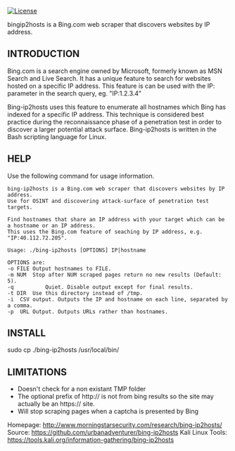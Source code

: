 [![License](https://img.shields.io/badge/license-GPLv2-green.svg)](https://raw.githubusercontent.com/urbanadventurer/whatweb/master/LICENSE)

bingip2hosts is a Bing.com web scraper that discovers websites by IP address.

INTRODUCTION
------------
Bing.com is a search engine owned by Microsoft, formerly known as MSN Search and Live Search. It has a unique feature to search for websites hosted on a specific IP address. This feature is can be used with the IP: parameter in the search query, eg. "IP:1.2.3.4"

Bing-ip2hosts uses this feature to enumerate all hostnames which Bing has indexed for a specific IP address. This technique is considered best practice during the reconnaissance phase of a penetration test in order to discover a larger potential attack surface. Bing-ip2hosts is written in the Bash scripting language for Linux.

HELP
-------
Use the following command for usage information.

```
bing-ip2hosts is a Bing.com web scraper that discovers websites by IP address.
Use for OSINT and discovering attack-surface of penetration test targets.

Find hostnames that share an IP address with your target which can be a hostname or an IP address.
This uses the Bing.com feature of seaching by IP address, e.g. "IP:40.112.72.205".

Usage: ./bing-ip2hosts [OPTIONS] IP|hostname

OPTIONS are:
-o FILE	Output hostnames to FILE.
-m NUM	Stop after NUM scraped pages return no new results (Default: 5).
-q 			Quiet. Disable output except for final results.
-t DIR	Use this directory instead of /tmp.
-i	CSV output. Outputs the IP and hostname on each line, separated by a comma.
-p	URL Output. Outputs URLs rather than hostnames.
```

INSTALL
-------
sudo cp ./bing-ip2hosts /usr/local/bin/


LIMITATIONS
-----------
* Doesn't check for a non existant TMP folder
* The optional prefix of http:// is not from bing results so the site may actually be an https:// site.
* Will stop scraping pages when a captcha is presented by Bing

Homepage: http://www.morningstarsecurity.com/research/bing-ip2hosts/
Source: https://github.com/urbanadventurer/bing-ip2hosts
Kali Linux Tools: https://tools.kali.org/information-gathering/bing-ip2hosts
